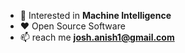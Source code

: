
-   :monocle_face: Interested in **Machine Intelligence**
-   :heart: Open Source Software
-   :mailbox: reach me **josh.anish1@gmail.com**
